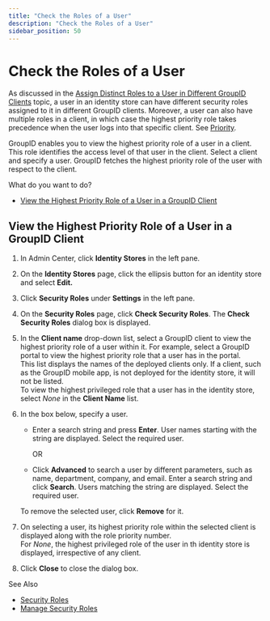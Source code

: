 ```yaml
---
title: "Check the Roles of a User"
description: "Check the Roles of a User"
sidebar_position: 50
---
```


# Check the Roles of a User

As discussed in the
[Assign Distinct Roles to a User in Different GroupID Clients](/docs/directorymanager/11.0/admincenter/securityrole/overview.md#assign-distinct-roles-to-a-user-in-different-groupid-clients)
topic, a user in an identity store can have different security roles assigned to it in different
GroupID clients. Moreover, a user can also have multiple roles in a client, in which case the
highest priority role takes precedence when the user logs into that specific client. See
[Priority](/docs/directorymanager/11.0/admincenter/securityrole/manage.md).

GroupID enables you to view the highest priority role of a user in a client. This role identifies
the access level of that user in the client. Select a client and specify a user. GroupID fetches the
highest priority role of the user with respect to the client.

What do you want to do?

- [View the Highest Priority Role of a User in a GroupID Client](#view-the-highest-priority-role-of-a-user-in-a-groupid-client)

## View the Highest Priority Role of a User in a GroupID Client

1. In Admin Center, click **Identity Stores** in the left pane.
2. On the **Identity Stores** page, click the ellipsis button for an identity store and select
   **Edit.**
3. Click **Security Roles** under **Settings** in the left pane.
4. On the **Security Roles** page, click **Check Security Roles**. The **Check Security Roles**
   dialog box is displayed.
5. In the **Client name** drop-down list, select a GroupID client to view the highest priority role
   of a user within it. For example, select a GroupID portal to view the highest priority role that
   a user has in the portal.  
   This list displays the names of the deployed clients only. If a client, such as the GroupID
   mobile app, is not deployed for the identity store, it will not be listed.  
   To view the highest privileged role that a user has in the identity store, select _None_ in the
   **Client Name** list.
6. In the box below, specify a user.

    - Enter a search string and press **Enter**. User names starting with the string are displayed.
      Select the required user.

        OR

    - Click **Advanced** to search a user by different parameters, such as name, department,
      company, and email. Enter a search string and click **Search**. Users matching the string are
      displayed. Select the required user.

    To remove the selected user, click **Remove** for it.

7. On selecting a user, its highest priority role within the selected client is displayed along with
   the role priority number.  
   For _None_, the highest privileged role of the user in th identity store is displayed,
   irrespective of any client.
8. Click **Close** to close the dialog box.

See Also

- [Security Roles](/docs/directorymanager/11.0/admincenter/securityrole/overview.md)
- [Manage Security Roles](/docs/directorymanager/11.0/admincenter/securityrole/manage.md)

